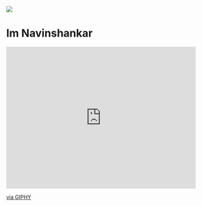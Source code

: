<img src="https://capsule-render.vercel.app/api?type=venom&color=FF6E7F,E100FF&height=300&section=header&text=Welcome%20Everyone&fontSize=90&fontColor=ffffff" />

<h1>Im Navinshankar </h1>

<div style="width:100%;height:0;padding-bottom:75%;position:relative;"><iframe src="https://giphy.com/embed/Lny6Rw04nsOOc" width="100%" height="100%" style="position:absolute" frameBorder="0" class="giphy-embed" allowFullScreen></iframe></div><p><a href="https://giphy.com/gifs/code-404-javascript-Lny6Rw04nsOOc">via GIPHY</a></p>
<!--
**navin-shankar-v/navin-shankar-v** is a ✨ _special_ ✨ repository because its `README.md` (this file) appears on your GitHub profile.

Here are some ideas to get you started:

- 🔭 I’m currently working on ...
- 🌱 I’m currently learning ...
- 👯 I’m looking to collaborate on ...
- 🤔 I’m looking for help with ...
- 💬 Ask me about ...
- 📫 How to reach me: ...
- 😄 Pronouns: ...
- ⚡ Fun fact: ...
-->

